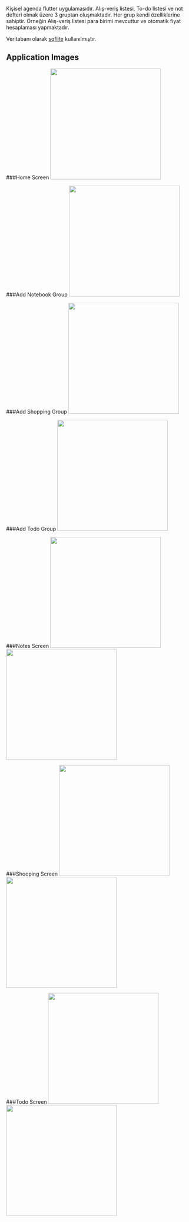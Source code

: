 Kişisel agenda flutter uygulamasıdır. Alış-veriş listesi, To-do listesi ve not defteri olmak üzere 3 gruptan oluşmaktadır. Her grup kendi özelliklerine sahiptir. Örneğin Alış-veriş listesi para birimi mevcuttur ve otomatik fiyat hesaplaması yapmaktadır.

Veritabanı olarak [sqflite](https://pub.dev/packages/sqflite) kullanılmıştır.

## Application Images

###Home Screen
<img src="images/home-screen.png" width="300">

###Add Notebook Group
 <img src="images/add-notebook.png" width="300"> 
 
###Add Shopping Group
 <img src="images/add-shopping.png" width="300"> 
 
###Add Todo Group
 <img src="images/add-todo-list.png" width="300">

###Notes Screen
<img src="images/notes-screen.png" width="300"> <img src="images/notes-scren-2.png" width="300">

###Shooping Screen
<img src="images/shopping-screen.png" width="300"> <img src="images/shopping-screen-2.png" width="300">

###Todo Screen
<img src="images/todo-screen.png" width="300"> <img src="images/todo-screen-2.png" width="300">


